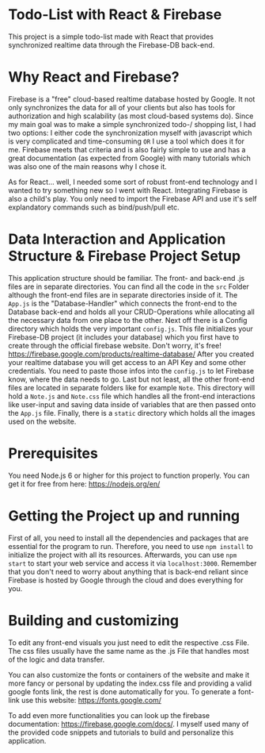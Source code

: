 # Todo-List with React & Firebase
This project is a simple todo-list made with React that provides synchronized realtime data through the Firebase-DB back-end.

# Why React and Firebase?
Firebase is a "free" cloud-based realtime database hosted by Google. It not only synchronizes the data for all of your clients but also has tools for authorization and high scalability (as most cloud-based systems do). Since my main goal was to make a simple synchronized todo-/ shopping list, I had two options: I either code the synchronization myself with javascript which is very complicated and time-consuming ```OR``` I use a tool which does it for me. Firebase meets that criteria and is also fairly simple to use and has a great documentation (as expected from Google) with many tutorials which was also one of the main reasons why I chose it.

As for React... well, I needed some sort of robust front-end technology and I wanted to try something new so I went with React. Integrating Firebase is also a child's play. You only need to import the Firebase API and use it's self explandatory commands such as bind/push/pull etc. 

# Data Interaction and Application Structure & Firebase Project Setup
This application structure should be familiar. The front- and back-end .js files are in separate directories. You can find all the code in the ```src``` Folder although the front-end files are in separate directories inside of it. The ```App.js``` is the "Database-Handler" which connects the front-end to the Database back-end and holds all your CRUD-Operations while allocating all the necessary data from one place to the other. Next off there is a Config directory which holds the very important ```config.js```. This file initializes your Firebase-DB project (it includes your database) which you first have to create through the official firebase website. Don't worry, it's free! https://firebase.google.com/products/realtime-database/ After you created your realtime database you will get access to an API Key and some other credentials. You need to paste those infos into the ```config.js``` to let Firebase know, where the data needs to go. Last but not least, all the other front-end files are located in separate folders like for example ```Note```. This directory will hold a ```Note.js``` and ```Note.css``` file which handles all the front-end interactions like user-input and saving data inside of variables that are then passed onto the ```App.js``` file. Finally, there is a ```static``` directory which holds all the images used on the website.

# Prerequisites
You need Node.js 6 or higher for this project to function properly. You can get it for free from here: https://nodejs.org/en/

# Getting the Project up and running
First of all, you need to install all the dependencies and packages that are essential for the program to run. Therefore, you need to use  ```npm install``` to initialize the project with all its resources. Afterwards, you can use ```npm start``` to start your web service and access it via ```localhost:3000```. Remember that you don't need to worry about anything that is back-end reliant since Firebase is hosted by Google through the cloud and does everything for you.

# Building and customizing
To edit any front-end visuals you just need to edit the respective .css File. The css files usually have the same name as the .js File that handles most of the logic and data transfer.

You can also customize the fonts or containers of the website and make it more fancy or personal by updating the index.css file and providing a valid google fonts link, the rest is done automatically for you. To generate a font-link use this website: https://fonts.google.com/

To add even more functionalities you can look up the firebase documentation: https://firebase.google.com/docs/. I myself used many of the provided code snippets and tutorials to build and personalize this application.
